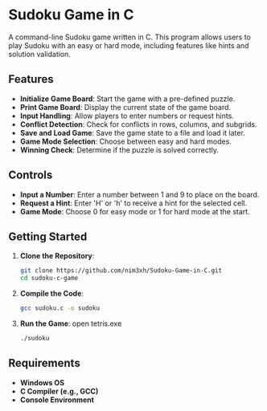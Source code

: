 # Sudoku Game in C

A command-line Sudoku game written in C. This program allows users to play Sudoku with an easy or hard mode, including features like hints and solution validation.

## Features

- **Initialize Game Board**: Start the game with a pre-defined puzzle.
- **Print Game Board**: Display the current state of the game board.
- **Input Handling**: Allow players to enter numbers or request hints.
- **Conflict Detection**: Check for conflicts in rows, columns, and subgrids.
- **Save and Load Game**: Save the game state to a file and load it later.
- **Game Mode Selection**: Choose between easy and hard modes.
- **Winning Check**: Determine if the puzzle is solved correctly.

## Controls

- **Input a Number**: Enter a number between 1 and 9 to place on the board.
- **Request a Hint**: Enter 'H' or 'h' to receive a hint for the selected cell.
- **Game Mode**: Choose 0 for easy mode or 1 for hard mode at the start.

## Getting Started

1. **Clone the Repository**:
   ```bash
   git clone https://github.com/nim3xh/Sudoku-Game-in-C.git
   cd sudoku-c-game
2. **Compile the Code**:
   ```bash
   gcc sudoku.c -o sudoku
3. **Run the Game**:
     open tetris.exe
    ```bash
    ./sudoku
## Requirements
- **Windows OS**
- **C Compiler (e.g., GCC)**
- **Console Environment**
